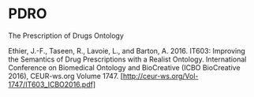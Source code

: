 # PDRO
The Prescription of Drugs Ontology

Ethier, J.-F., Taseen, R., Lavoie, L., and Barton, A. 2016. IT603: Improving the Semantics of Drug Prescriptions with a Realist Ontology. International Conference on Biomedical Ontology and BioCreative (ICBO BioCreative 2016), CEUR-ws.org Volume 1747. [http://ceur-ws.org/Vol-1747/IT603_ICBO2016.pdf]
